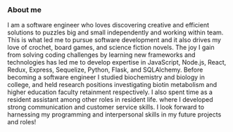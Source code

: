 ### About me
I am a software engineer who loves discovering creative and efficient solutions to puzzles big and small independently and working within team. This is what led me to pursue software development and it also drives my love of crochet, board games, and science fiction novels. The joy I gain from solving coding challenges by learning new frameworks and technologies has led me to develop expertise in JavaScript, Node.js, React, Redux, Express, Sequelize, Python, Flask, and SQLAlchemy. Before becoming a software engineer I studied biochemistry and biology in college, and held research positions investigating biotin metabolism and higher education faculty retainment respectively. I also spent time as a resident assistant among other roles in resident life. where I developed strong communication and customer service skills. I look forward to harnessing my programming and interpersonal skills in my future projects and roles!

<!--
**jhpremo/jhpremo** is a ✨ _special_ ✨ repository because its `README.md` (this file) appears on your GitHub profile.

Here are some ideas to get you started:

- 🔭 I’m currently working on ...
- 🌱 I’m currently learning ...
- 👯 I’m looking to collaborate on ...
- 🤔 I’m looking for help with ...
- 💬 Ask me about ...
- 📫 How to reach me: ...
- 😄 Pronouns: ...
- ⚡ Fun fact: ...
-->
